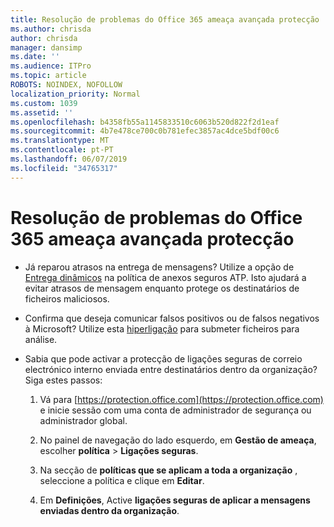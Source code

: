 ```yaml
---
title: Resolução de problemas do Office 365 ameaça avançada protecção
ms.author: chrisda
author: chrisda
manager: dansimp
ms.date: ''
ms.audience: ITPro
ms.topic: article
ROBOTS: NOINDEX, NOFOLLOW
localization_priority: Normal
ms.custom: 1039
ms.assetid: ''
ms.openlocfilehash: b4358fb55a1145833510c6063b520d822f2d1eaf
ms.sourcegitcommit: 4b7e478ce700c0b781efec3857ac4dce5bdf00c6
ms.translationtype: MT
ms.contentlocale: pt-PT
ms.lasthandoff: 06/07/2019
ms.locfileid: "34765317"
---
```

# <a name="troubleshooting-office-365-advanced-threat-protection"></a>Resolução de problemas do Office 365 ameaça avançada protecção

- Já reparou atrasos na entrega de mensagens? Utilize a opção de [Entrega dinâmicos](https://docs.microsoft.com/office365/securitycompliance/dynamic-delivery-and-previewing) na política de anexos seguros ATP. Isto ajudará a evitar atrasos de mensagem enquanto protege os destinatários de ficheiros maliciosos.

- Confirma que deseja comunicar falsos positivos ou de falsos negativos à Microsoft? Utilize esta [hiperligação](https://www.microsoft.com/wdsi/filesubmission/) para submeter ficheiros para análise.

- Sabia que pode activar a protecção de ligações seguras de correio electrónico interno enviada entre destinatários dentro da organização? Siga estes passos:

  1. Vá para [https://protection.office.com](https://protection.office.com) e inicie sessão com uma conta de administrador de segurança ou administrador global.

  2. No painel de navegação do lado esquerdo, em **Gestão de ameaça**, escolher **política** \> **Ligações seguras**.

  3. Na secção de **políticas que se aplicam a toda a organização** , seleccione a política e clique em **Editar**.

  4. Em **Definições**, Active **ligações seguras de aplicar a mensagens enviadas dentro da organização**.
